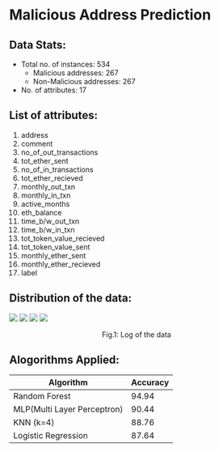 # Malicious Address Prediction

## Data Stats:
* Total no. of instances: 534
    * Malicious addresses: 267
    * Non-Malicious addresses: 267
* No. of attributes: 17

## List of attributes:
1. address
2. comment
3. no_of_out_transactions
4. tot_ether_sent
5. no_of_in_transactions
6. tot_ether_recieved
7. monthly_out_txn
8. monthly_in_txn
9. active_months
10. eth_balance
11. time_b/w_out_txn
12. time_b/w_in_txn
13. tot_token_value_recieved
14. tot_token_value_sent
15. monthly_ether_sent
16. monthly_ether_recieved
17. label
    
## Distribution of the data: 
<img src='https://github.com/mshilpaa/ethereum-data-analysis/blob/master/Malicious_Address_Prediction/images/log1p(data)-1.png' />
<img src='https://github.com/mshilpaa/ethereum-data-analysis/blob/master/Malicious_Address_Prediction/images/log1p(data)-2.png' />
<img src='https://github.com/mshilpaa/ethereum-data-analysis/blob/master/Malicious_Address_Prediction/images/log1p(data)-4.png' />
<img src='https://github.com/mshilpaa/ethereum-data-analysis/blob/master/Malicious_Address_Prediction/images/log1p(data)-3.png' />
<p align='center'>Fig.1: Log of the data</p>
       
## Alogorithms Applied:

| Algorithm | Accuracy|
| --- | --- |
| Random Forest | 94.94 |
| MLP(Multi Layer Perceptron) | 90.44 |
| KNN (k=4) | 88.76 |
| Logistic Regression | 87.64 |
